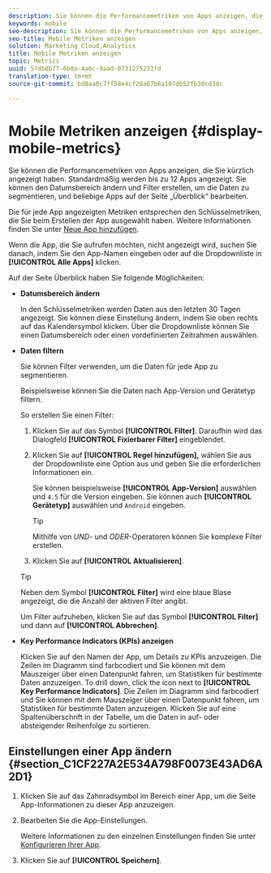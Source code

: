 ```yaml
---
description: Sie können die Performancemetriken von Apps anzeigen, die Sie kürzlich angezeigt haben. Standardmäßig werden bis zu 12 Apps angezeigt. Sie können den Datumsbereich ändern und Filter erstellen, um die Daten zu segmentieren, und beliebige Apps auf der Seite „Überblick“ bearbeiten.
keywords: mobile
seo-description: Sie können die Performancemetriken von Apps anzeigen, die Sie kürzlich angezeigt haben. Standardmäßig werden bis zu 12 Apps angezeigt. Sie können den Datumsbereich ändern und Filter erstellen, um die Daten zu segmentieren, und beliebige Apps auf der Seite „Überblick“ bearbeiten.
seo-title: Mobile Metriken anzeigen
solution: Marketing Cloud,Analytics
title: Mobile Metriken anzeigen
topic: Metrics
uuid: 57db0b77-6b0a-4a0c-9aad-0731275233fd
translation-type: tm+mt
source-git-commit: bd8aa0c7ff58e4cf28a67b8a107db52fb30cd3dc

---
```



# Mobile Metriken anzeigen {#display-mobile-metrics}

Sie können die Performancemetriken von Apps anzeigen, die Sie kürzlich angezeigt haben. Standardmäßig werden bis zu 12 Apps angezeigt. Sie können den Datumsbereich ändern und Filter erstellen, um die Daten zu segmentieren, und beliebige Apps auf der Seite „Überblick“ bearbeiten.

Die für jede App angezeigten Metriken entsprechen den Schlüsselmetriken, die Sie beim Erstellen der App ausgewählt haben. Weitere Informationen finden Sie unter [Neue App hinzufügen](/help/using/manage-apps/t-new-app.md).

Wenn die App, die Sie aufrufen möchten, nicht angezeigt wird, suchen Sie danach, indem Sie den App-Namen eingeben oder auf die Dropdownliste in **[!UICONTROL Alle Apps]** klicken.

Auf der Seite Überblick haben Sie folgende Möglichkeiten:

* **Datumsbereich ändern**

   In den Schlüsselmetriken werden Daten aus den letzten 30 Tagen angezeigt. Sie können diese Einstellung ändern, indem Sie oben rechts auf das Kalendersymbol klicken. Über die Dropdownliste können Sie einen Datumsbereich oder einen vordefinierten Zeitrahmen auswählen.

* **Daten filtern**

   Sie können Filter verwenden, um die Daten für jede App zu segmentieren.

   Beispielsweise können Sie die Daten nach App-Version und Gerätetyp filtern.

   So erstellen Sie einen Filter:

   1. Klicken Sie auf das Symbol **[!UICONTROL Filter]**. Daraufhin wird das Dialogfeld **[!UICONTROL Fixierbarer Filter]** eingeblendet.
   1. Klicken Sie auf **[!UICONTROL Regel hinzufügen],** wählen Sie aus der Dropdownliste eine Option aus und geben Sie die erforderlichen Informationen ein.

      Sie können beispielsweise **[!UICONTROL App-Version]** auswählen und `4.5` für die Version eingeben. Sie können auch **[!UICONTROL Gerätetyp]** auswählen und `Android` eingeben.

      >[!TIP]
      >
      >Mithilfe von *UND*- und *ODER*-Operatoren können Sie komplexe Filter erstellen.

   1. Klicken Sie auf **[!UICONTROL Aktualisieren]**.
   >[!TIP]
   >
   >Neben dem Symbol **[!UICONTROL Filter]** wird eine blaue Blase angezeigt, die die Anzahl der aktiven Filter angibt.

   Um Filter aufzuheben, klicken Sie auf das Symbol **[!UICONTROL Filter]** und dann auf **[!UICONTROL Abbrechen]**.

* **Key Performance Indicators (KPIs) anzeigen**

   Klicken Sie auf den Namen der App, um Details zu KPIs anzuzeigen. Die Zeilen im Diagramm sind farbcodiert und Sie können mit dem Mauszeiger über einen Datenpunkt fahren, um Statistiken für bestimmte Daten anzuzeigen. To drill down, click the icon next to **[!UICONTROL Key Performance Indicators]**. Die Zeilen im Diagramm sind farbcodiert und Sie können mit dem Mauszeiger über einen Datenpunkt fahren, um Statistiken für bestimmte Daten anzuzeigen. Klicken Sie auf eine Spaltenüberschrift in der Tabelle, um die Daten in auf- oder absteigender Reihenfolge zu sortieren.

## Einstellungen einer App ändern {#section_C1CF227A2E534A798F0073E43AD6A2D1}

1. Klicken Sie auf das Zahnradsymbol im Bereich einer App, um die Seite App-Informationen zu dieser App anzuzeigen.
1. Bearbeiten Sie die App-Einstellungen.

   Weitere Informationen zu den einzelnen Einstellungen finden Sie unter [Konfigurieren Ihrer App](/help/using/c-manage-app-settings/c-mob-confg-app/c-mob-confg-app.md).

1. Klicken Sie auf **[!UICONTROL Speichern]**.

